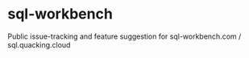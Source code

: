 # sql-workbench
Public issue-tracking and feature suggestion for sql-workbench.com / sql.quacking.cloud
